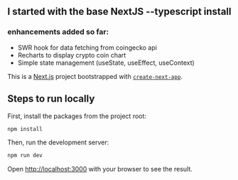 ## I started with the base NextJS --typescript install

### enhancements added so far:

* SWR hook for data fetching from coingecko api
* Recharts to display crypto coin chart
* Simple state management (useState, useEffect, useContext)



This is a [Next.js](https://nextjs.org/) project bootstrapped with [`create-next-app`](https://github.com/vercel/next.js/tree/canary/packages/create-next-app).

## Steps to run locally

First, install the packages from the project root:
```bash
npm install
```
Then, run the development server:
```bash
npm run dev
```

Open [http://localhost:3000](http://localhost:3000) with your browser to see the result.
